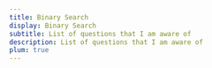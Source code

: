 ```yaml
---
title: Binary Search
display: Binary Search
subtitle: List of questions that I am aware of
description: List of questions that I am aware of
plum: true
---
```


<SubNav module="algorithm" />

<ListQuestions module="algorithm" tag="binary-search"/>

